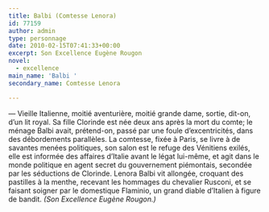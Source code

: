 ```yaml
---
title: Balbi (Comtesse Lenora)
id: 77159
author: admin
type: personnage
date: 2010-02-15T07:41:33+00:00
excerpt: Son Excellence Eugène Rougon
novel:
  - excellence
main_name: 'Balbi '
secondary_name: Comtesse Lenora

---
```

— Vieille Italienne, moitié aventurière, moitié grande dame, sortie, dit-on, d&rsquo;un lit royal. Sa fille Clorinde est née deux ans après la mort du comte; le ménage Balbi avait, prétend-on, passé par une foule d&rsquo;excentricités, dans des débordements parallèles. La comtesse, fixée à Paris, se livre à de savantes menées politiques, son salon est le refuge des Vénitiens exilés, elle est informée des affaires d&rsquo;Italie avant le légat lui-même, et agit dans le monde politique en agent secret du gouvernement piémontais, secondée par les séductions de Clorinde. Lenora Balbi vit allongée, croquant des pastilles à la menthe, recevant les hommages du chevalier Rusconi, et se faisant soigner par le domestique Flaminio, un grand diable d&rsquo;Italien à figure de bandit. _(Son Excellence Eugène Rougon.)_